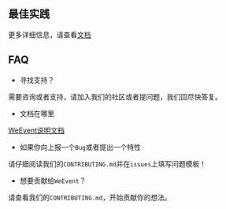 ## 最佳实践
更多详细信息，请查看[文档](http://)


## FAQ
- 寻找支持？

需要咨询或者支持，请加入我们的社区或者提问题，我们回尽快答复。

- 文档在哪里

[WeEvent说明文档](http://)

- 如果你向上报一个`Bug`或者提出一个特性

请仔细阅读我们的`CONTRIBUTING.md`并在`issues`上填写问题模板！

- 想要贡献给`WeEvent`？

请查看我们的`CONTRIBUTING.md`，开始贡献你的想法。